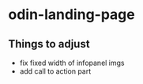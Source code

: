 # odin-landing-page

## Things to adjust
- fix fixed width of infopanel imgs
- add call to action part